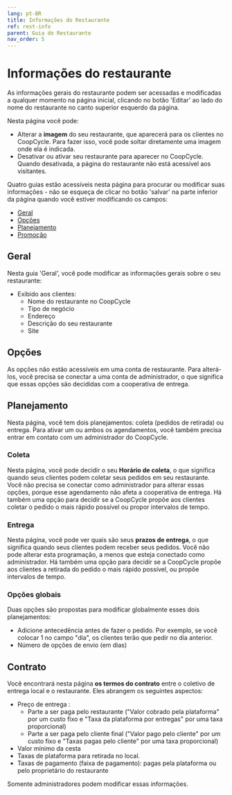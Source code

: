 ```yaml
---
lang: pt-BR
title: Informações do Restaurante
ref: rest-info
parent: Guia do Restaurante
nav_order: 5
---
```


# Informações do restaurante

As informações gerais do restaurante podem ser acessadas e modificadas a qualquer momento na página inicial, clicando no botão 'Editar' ao lado do nome do restaurante no canto superior esquerdo da página.

Nesta página você pode:

- Alterar a **imagem** do seu restaurante, que aparecerá para os clientes no CoopCycle. Para fazer isso, você pode soltar diretamente uma imagem onde ela é indicada.
- Desativar ou ativar seu restaurante para aparecer no CoopCycle. Quando desativada, a página do restaurante não está acessível aos visitantes.

Quatro guias estão acessíveis nesta página para procurar ou modificar suas informações - não se esqueça de clicar no botão 'salvar' na parte inferior da página quando você estiver modificando os campos:

- [Geral](#Geral)
- [Opções](#Opções)
- [Planejamento](#Planejamento)
- [Promoção](#Promoção)

## Geral

Nesta guia 'Geral', você pode modificar as informações gerais sobre o seu restaurante:

- Exibido aos clientes:
  - Nome do restaurante no CoopCycle
  - Tipo de negócio
  - Endereço
  - Descrição do seu restaurante
  - Site

## Opções

As opções não estão acessíveis em uma conta de restaurante. Para alterá-los, você precisa se conectar a uma conta de administrador, o que significa que essas opções são decididas com a cooperativa de entrega.

## Planejamento

Nesta página, você tem dois planejamentos: coleta (pedidos de retirada) ou entrega. Para ativar um ou ambos os agendamentos, você também precisa entrar em contato com um administrador do CoopCycle.

### Coleta

Nesta página, você pode decidir o seu **Horário de coleta**, o que significa quando seus clientes podem coletar seus pedidos em seu restaurante. Você não precisa se conectar como administrador para alterar essas opções, porque esse agendamento não afeta a cooperativa de entrega.
Há também uma opção para decidir se a CoopCycle propõe aos clientes coletar o pedido o mais rápido possível ou propor intervalos de tempo.

### Entrega

Nesta página, você pode ver quais são seus **prazos de entrega**, o que significa quando seus clientes podem receber seus pedidos. Você não pode alterar esta programação, a menos que esteja conectado como administrador.
Há também uma opção para decidir se a CoopCycle propõe aos clientes a retirada do pedido o mais rápido possível, ou propõe intervalos de tempo.

### Opções globais

Duas opções são propostas para modificar globalmente esses dois planejamentos:
- Adicione antecedência antes de fazer o pedido. Por exemplo, se você colocar 1 no campo "dia", os clientes terão que pedir no dia anterior.
- Número de opções de envio (em dias)

## Contrato

Você encontrará nesta página **os termos do contrato** entre o coletivo de entrega local e o restaurante. Eles abrangem os seguintes aspectos:
- Preço de entrega :
    - Parte a ser paga pelo restaurante ("Valor cobrado pela plataforma" por um custo fixo e "Taxa da plataforma por entregas" por uma taxa proporcional)
    - Parte a ser paga pelo cliente final ("Valor pago pelo cliente" por um custo fixo e "Taxas pagas pelo cliente" por uma taxa proporcional)
- Valor mínimo da cesta
- Taxas de plataforma para retirada no local.
- Taxas de pagamento (faixa de pagamento): pagas pela plataforma ou pelo proprietário do restaurante

Somente administradores podem modificar essas informações.